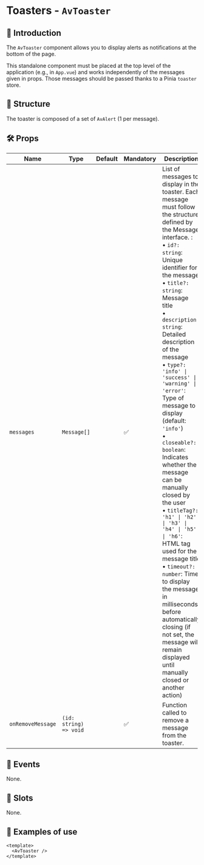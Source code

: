 # Toasters - `AvToaster`

## 🌟 Introduction

The `AvToaster` component allows you to display alerts as notifications at the bottom of the page.

This standalone component must be placed at the top level of the application (e.g., in `App.vue`) and works independently of the messages given in props. Those messages should be passed thanks to a Pinia `toaster` store.

## 📐 Structure

The toaster is composed of a set of `AvAlert` (1 per message).

## 🛠️ Props

| Name | Type | Default | Mandatory | Description |
| --- | --- | --- | --- | --- |
| `messages` | `Message[]` | | ✅ | List of messages to display in the toaster. Each message must follow the structure defined by the Message interface. :<br>• `id?: string`: Unique identifier for the message<br>• `title?: string`: Message title<br>• `description: string`: Detailed description of the message<br>• `type?: 'info' \| 'success' \| 'warning' \| 'error'`: Type of message to display (default: `'info'`)<br>• `closeable?: boolean`: Indicates whether the message can be manually closed by the user<br>• `titleTag?: 'h1' \| 'h2' \| 'h3' \| 'h4' \| 'h5' \| 'h6'`: HTML tag used for the message title<br>• `timeout?: number`: Time to display the message in milliseconds before automatically closing (if not set, the message will remain displayed until manually closed or another action) |
| `onRemoveMessage` | `(id: string) => void` | | ✅ | Function called to remove a message from the toaster. |

## 📡 Events

None.

## 🧩 Slots

None.

## 📝 Examples of use

```vue
<template>
  <AvToaster />
</template>
```
